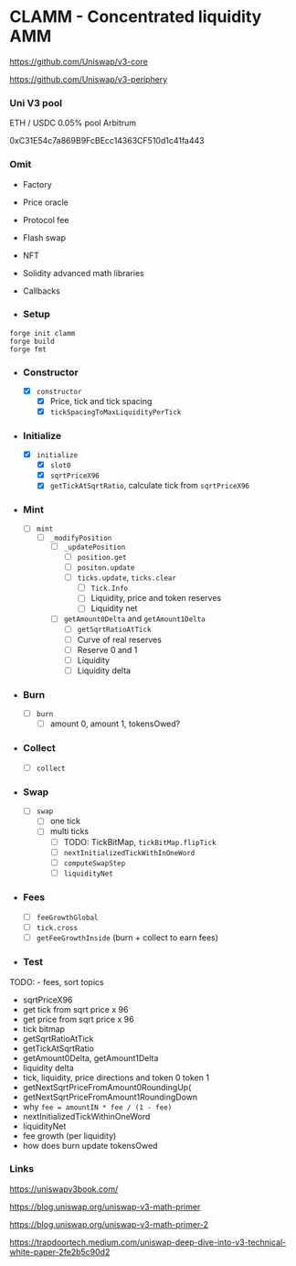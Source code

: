 # CLAMM - Concentrated liquidity AMM

https://github.com/Uniswap/v3-core

https://github.com/Uniswap/v3-periphery

### Uni V3 pool

ETH / USDC 0.05% pool Arbitrum

0xC31E54c7a869B9FcBEcc14363CF510d1c41fa443

### Omit

-   Factory
-   Price oracle
-   Protocol fee
-   Flash swap
-   NFT
-   Solidity advanced math libraries
-   Callbacks

-   ### Setup

```shell
forge init clamm
forge build
forge fmt
```

-   ### Constructor
    -   [x] `constructor`
        -   [x] Price, tick and tick spacing
        -   [x] `tickSpacingToMaxLiquidityPerTick`
-   ### Initialize
    -   [x] `initialize`
        -   [x] `slot0`
        -   [x] `sqrtPriceX96`
        -   [x] `getTickAtSqrtRatio`, calculate tick from `sqrtPriceX96`
-   ### Mint
    -   [ ] `mint`
        -   [ ] `_modifyPosition`
            -   [ ] `_updatePosition`
                -   [ ] `position.get`
                -   [ ] `positon.update`
                -   [ ] `ticks.update`, `ticks.clear`
                    -   [ ] `Tick.Info`
                    -   [ ] Liquidity, price and token reserves
                    -   [ ] Liquidity net
            -   [ ] `getAmount0Delta` and `getAmount1Delta`
                -   [ ] `getSqrtRatioAtTick`
                -   [ ] Curve of real reserves
                -   [ ] Reserve 0 and 1
                -   [ ] Liquidity
                -   [ ] Liquidity delta
-   ### Burn
    -   [ ] `burn`
        -   [ ] amount 0, amount 1, tokensOwed?
-   ### Collect
    -   [ ] `collect`
-   ### Swap
    -   [ ] `swap`
        -   [ ] one tick
        -   [ ] multi ticks
            -   [ ] TODO: TickBitMap, `tickBitMap.flipTick`
            -   [ ] `nextInitializedTickWithInOneWord`
            -   [ ] `computeSwapStep`
            -   [ ] `liquidityNet`
-   ### Fees
    -   [ ] `feeGrowthGlobal`
    -   [ ] `tick.cross`
    -   [ ] `getFeeGrowthInside` (burn + collect to earn fees)
-   ### Test

TODO: - fees, sort topics

-   sqrtPriceX96
-   get tick from sqrt price x 96
-   get price from sqrt price x 96
-   tick bitmap
-   getSqrtRatioAtTick
-   getTickAtSqrtRatio
-   getAmount0Delta, getAmount1Delta
-   liquidity delta
-   tick, liquidity, price directions and token 0 token 1
-   getNextSqrtPriceFromAmount0RoundingUp(
-   getNextSqrtPriceFromAmount1RoundingDown
-   why `fee = amountIN * fee / (1 - fee)`
-   nextInitializedTickWithinOneWord
-   liquidityNet
-   fee growth (per liquidity)
-   how does burn update tokensOwed

### Links

https://uniswapv3book.com/

https://blog.uniswap.org/uniswap-v3-math-primer

https://blog.uniswap.org/uniswap-v3-math-primer-2

https://trapdoortech.medium.com/uniswap-deep-dive-into-v3-technical-white-paper-2fe2b5c90d2

